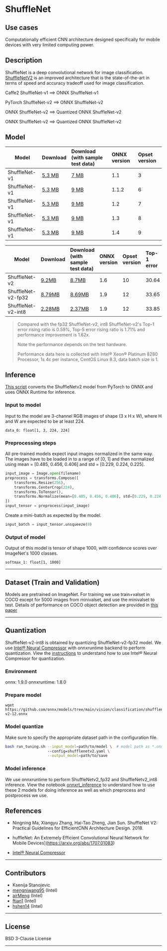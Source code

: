 <!--- SPDX-License-Identifier: BSD-3-Clause -->

# ShuffleNet

## Use cases
Computationally efficient CNN architecture designed specifically for mobile devices with very limited computing power.

## Description
ShuffleNet is a deep convolutional network for image classification. [ShuffleNetV2](https://pytorch.org/hub/pytorch_vision_shufflenet_v2/) is an improved architecture that is the state-of-the-art in terms of speed and accuracy tradeoff used for image classification.

Caffe2 ShuffleNet-v1 ==> ONNX ShuffleNet-v1

PyTorch ShuffleNet-v2 ==> ONNX ShuffleNet-v2

ONNX ShuffleNet-v2 ==> Quantized ONNX ShuffleNet-v2

ONNX ShuffleNet-v2 ==> Quantized ONNX ShuffleNet-v2

## Model

|Model        |Download  |Download (with sample test data)|ONNX version|Opset version|
|-------------|:--------------|:--------------|:--------------|:--------------|
|ShuffleNet-v1| [5.3 MB](model/shufflenet-3.onnx)  |  [7 MB](model/shufflenet-3.tar.gz) |  1.1 | 3|
|ShuffleNet-v1| [5.3 MB](model/shufflenet-6.onnx)  |  [9 MB](model/shufflenet-6.tar.gz) |  1.1.2 | 6|
|ShuffleNet-v1| [5.3 MB](model/shufflenet-7.onnx)  |  [9 MB](model/shufflenet-7.tar.gz) |  1.2 | 7|
|ShuffleNet-v1| [5.3 MB](model/shufflenet-8.onnx)  |  [9 MB](model/shufflenet-8.tar.gz) |  1.3 | 8|
|ShuffleNet-v1| [5.3 MB](model/shufflenet-9.onnx)  |  [9 MB](model/shufflenet-9.tar.gz) |  1.4 | 9|

|Model        |Download  |Download (with sample test data)|ONNX version|Opset version|Top-1 error |Top-5 error |
|-------------|:--------------|:--------------|:--------------|:--------------|:--------------|:--------------|
|ShuffleNet-v2 |[9.2MB](model/shufflenet-v2-10.onnx) |  [8.7MB](model/shufflenet-v2-10.tar.gz) | 1.6 | 10 | 30.64 | 11.68|
|ShuffleNet-v2-fp32 |[8.79MB](model/shufflenet-v2-12.onnx) |[8.69MB](model/shufflenet-v2-12.tar.gz) |1.9 |12 |33.65 |13.43|
|ShuffleNet-v2-int8 |[2.28MB](model/shufflenet-v2-12-int8.onnx) |[2.37MB](model/shufflenet-v2-10-int8.tar.gz) |1.9 |12 |33.85 |13.66 |
> Compared with the fp32 ShuffleNet-v2, int8 ShuffleNet-v2's Top-1 error rising ratio is 0.59%, Top-5 error rising ratio is 1.71% and performance improvement is 1.62x.
>
> Note the performance depends on the test hardware. 
> 
> Performance data here is collected with Intel® Xeon® Platinum 8280 Processor, 1s 4c per instance, CentOS Linux 8.3, data batch size is 1.

## Inference
[This script](ShufflenetV2-export.py) converts the ShuffleNetv2 model from PyTorch to ONNX and uses ONNX Runtime for inference.

### Input to model
Input to the model are 3-channel RGB images of shape (3 x H x W), where H and W are expected to be at least 224.
```
data_0: float[1, 3, 224, 224]
```

### Preprocessing steps
All pre-trained models expect input images normalized in the same way. The images have to be loaded in to a range of [0, 1] and then normalized using mean = [0.485, 0.456, 0.406] and std = [0.229, 0.224, 0.225].

```python
input_image = Image.open(filename)
preprocess = transforms.Compose([
    transforms.Resize(256),
    transforms.CenterCrop(224),
    transforms.ToTensor(),
    transforms.Normalize(mean=[0.485, 0.456, 0.406], std=[0.229, 0.224, 0.225]),
])
input_tensor = preprocess(input_image)
```
Create a mini-batch as expected by the model.
```python
input_batch = input_tensor.unsqueeze(0)
```

### Output of model

Output of this model is tensor of shape 1000, with confidence scores over ImageNet's 1000 classes.
```
softmax_1: float[1, 1000]
```
<hr>

## Dataset (Train and Validation)
Models are pretrained on ImageNet.
For training we use train+valset in COCO except for 5000 images from minivalset, and use the minivalset to test.
Details of performance on COCO object detection are provided in [this paper](https://arxiv.org/pdf/1807.11164v1.pdf)
<hr>

## Quantization
ShuffleNet-v2-int8 is obtained by quantizing ShuffleNet-v2-fp32 model. We use [Intel® Neural Compressor](https://github.com/intel/neural-compressor) with onnxruntime backend to perform quantization. View the [instructions](https://github.com/intel/neural-compressor/blob/main/examples/onnxrt/image_recognition/onnx_model_zoo/shufflenet/quantization/ptq/README.md) to understand how to use Intel® Neural Compressor for quantization.

### Environment
onnx: 1.9.0 
onnxruntime: 1.8.0

### Prepare model
```shell
wget https://github.com/onnx/models/tree/main/vision/classification/shufflenet/model/shufflenet-v2-12.onnx
```

### Model quantize
Make sure to specify the appropriate dataset path in the configuration file.
```bash
bash run_tuning.sh --input_model=path/to/model \  # model path as *.onnx
                   --config=shufflenetv2.yaml \
                   --output_model=path/to/save
```

### Model inference
We use onnxruntime to perform ShuffleNetv2_fp32 and ShuffleNetv2_int8 inference. View the notebook [onnxrt_inference](../onnxrt_inference.ipynb) to understand how to use these 2 models for doing inference as well as which preprocess and postprocess we use.

## References
* Ningning Ma, Xiangyu Zhang, Hai-Tao Zheng, Jian Sun. ShuffleNet V2: Practical Guidelines for EfficientCNN Architecture Design. 2018.

* huffleNet: An Extremely Efficient Convolutional Neural Network for Mobile Devices](https://arxiv.org/abs/1707.01083)

* [Intel® Neural Compressor](https://github.com/intel/neural-compressor)
<hr>

## Contributors
* Ksenija Stanojevic
* [mengniwang95](https://github.com/mengniwang95) (Intel)
* [airMeng](https://github.com/airMeng) (Intel)
* [ftian1](https://github.com/ftian1) (Intel)
* [hshen14](https://github.com/hshen14) (Intel)
<hr>

## License
BSD 3-Clause License
<hr>

